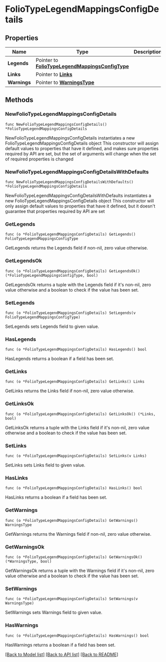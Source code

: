 # FolioTypeLegendMappingsConfigDetails

## Properties

Name | Type | Description | Notes
------------ | ------------- | ------------- | -------------
**Legends** | Pointer to [**FolioTypeLegendMappingsConfigType**](FolioTypeLegendMappingsConfigType.md) |  | [optional] 
**Links** | Pointer to [**Links**](Links.md) |  | [optional] 
**Warnings** | Pointer to [**WarningsType**](WarningsType.md) |  | [optional] 

## Methods

### NewFolioTypeLegendMappingsConfigDetails

`func NewFolioTypeLegendMappingsConfigDetails() *FolioTypeLegendMappingsConfigDetails`

NewFolioTypeLegendMappingsConfigDetails instantiates a new FolioTypeLegendMappingsConfigDetails object
This constructor will assign default values to properties that have it defined,
and makes sure properties required by API are set, but the set of arguments
will change when the set of required properties is changed

### NewFolioTypeLegendMappingsConfigDetailsWithDefaults

`func NewFolioTypeLegendMappingsConfigDetailsWithDefaults() *FolioTypeLegendMappingsConfigDetails`

NewFolioTypeLegendMappingsConfigDetailsWithDefaults instantiates a new FolioTypeLegendMappingsConfigDetails object
This constructor will only assign default values to properties that have it defined,
but it doesn't guarantee that properties required by API are set

### GetLegends

`func (o *FolioTypeLegendMappingsConfigDetails) GetLegends() FolioTypeLegendMappingsConfigType`

GetLegends returns the Legends field if non-nil, zero value otherwise.

### GetLegendsOk

`func (o *FolioTypeLegendMappingsConfigDetails) GetLegendsOk() (*FolioTypeLegendMappingsConfigType, bool)`

GetLegendsOk returns a tuple with the Legends field if it's non-nil, zero value otherwise
and a boolean to check if the value has been set.

### SetLegends

`func (o *FolioTypeLegendMappingsConfigDetails) SetLegends(v FolioTypeLegendMappingsConfigType)`

SetLegends sets Legends field to given value.

### HasLegends

`func (o *FolioTypeLegendMappingsConfigDetails) HasLegends() bool`

HasLegends returns a boolean if a field has been set.

### GetLinks

`func (o *FolioTypeLegendMappingsConfigDetails) GetLinks() Links`

GetLinks returns the Links field if non-nil, zero value otherwise.

### GetLinksOk

`func (o *FolioTypeLegendMappingsConfigDetails) GetLinksOk() (*Links, bool)`

GetLinksOk returns a tuple with the Links field if it's non-nil, zero value otherwise
and a boolean to check if the value has been set.

### SetLinks

`func (o *FolioTypeLegendMappingsConfigDetails) SetLinks(v Links)`

SetLinks sets Links field to given value.

### HasLinks

`func (o *FolioTypeLegendMappingsConfigDetails) HasLinks() bool`

HasLinks returns a boolean if a field has been set.

### GetWarnings

`func (o *FolioTypeLegendMappingsConfigDetails) GetWarnings() WarningsType`

GetWarnings returns the Warnings field if non-nil, zero value otherwise.

### GetWarningsOk

`func (o *FolioTypeLegendMappingsConfigDetails) GetWarningsOk() (*WarningsType, bool)`

GetWarningsOk returns a tuple with the Warnings field if it's non-nil, zero value otherwise
and a boolean to check if the value has been set.

### SetWarnings

`func (o *FolioTypeLegendMappingsConfigDetails) SetWarnings(v WarningsType)`

SetWarnings sets Warnings field to given value.

### HasWarnings

`func (o *FolioTypeLegendMappingsConfigDetails) HasWarnings() bool`

HasWarnings returns a boolean if a field has been set.


[[Back to Model list]](../README.md#documentation-for-models) [[Back to API list]](../README.md#documentation-for-api-endpoints) [[Back to README]](../README.md)


